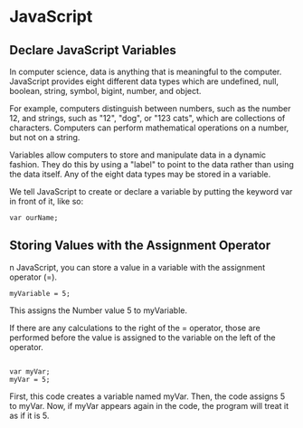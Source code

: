 # JavaScript
<h2>Declare JavaScript Variables</h2>
<p>In computer science, data is anything that is meaningful to the computer. JavaScript provides eight different data types which are undefined, null, boolean, string, symbol, bigint, number, and object.</p>
<p>For example, computers distinguish between numbers, such as the number 12, and strings, such as "12", "dog", or "123 cats", which are collections of characters. Computers can perform mathematical operations on a number, but not on a string.</p>
<p>Variables allow computers to store and manipulate data in a dynamic fashion. They do this by using a "label" to point to the data rather than using the data itself. Any of the eight data types may be stored in a variable.</p>
<p>We tell JavaScript to create or declare a variable by putting the keyword var in front of it, like so:</p>
<code>var ourName;</code>
  
<h2>Storing Values with the Assignment Operator</h2>
<p>n JavaScript, you can store a value in a variable with the assignment operator (=).</p>
<code>myVariable = 5;</code>
<p>This assigns the Number value 5 to myVariable.</p>

<p>If there are any calculations to the right of the = operator, those are performed before the value is assigned to the variable on the left of the operator.
</p>
<code>
var myVar;
myVar = 5;
</code>
<p>
First, this code creates a variable named myVar. Then, the code assigns 5 to myVar. Now, if myVar appears again in the code, the program will treat it as if it is 5.</p>

